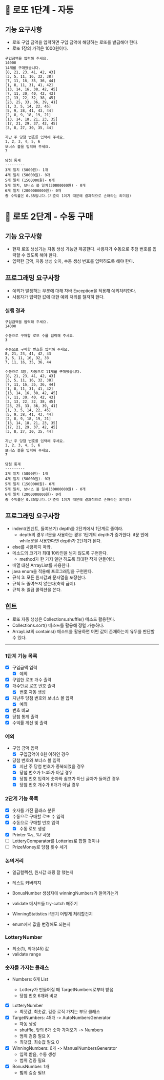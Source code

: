 # 🚀 로또 1단계 - 자동

## 기능 요구사항
- 로또 구입 금액을 입력하면 구입 금액에 해당하는 로또를 발급해야 한다.
- 로또 1장의 가격은 1000원이다.

```
구입금액을 입력해 주세요.
14000
14개를 구매했습니다.
[8, 21, 23, 41, 42, 43]
[3, 5, 11, 16, 32, 38]
[7, 11, 16, 35, 36, 44]
[1, 8, 11, 31, 41, 42]
[13, 14, 16, 38, 42, 45]
[7, 11, 30, 40, 42, 43]
[2, 13, 22, 32, 38, 45]
[23, 25, 33, 36, 39, 41]
[1, 3, 5, 14, 22, 45]
[5, 9, 38, 41, 43, 44]
[2, 8, 9, 18, 19, 21]
[13, 14, 18, 21, 23, 35]
[17, 21, 29, 37, 42, 45]
[3, 8, 27, 30, 35, 44]

지난 주 당첨 번호를 입력해 주세요.
1, 2, 3, 4, 5, 6
보너스 볼을 입력해 주세요.
7

당첨 통계
---------
3개 일치 (5000원)- 1개
4개 일치 (50000원)- 0개
5개 일치 (1500000원)- 0개
5개 일치, 보너스 볼 일치(30000000원) - 0개
6개 일치 (2000000000원)- 0개
총 수익률은 0.35입니다.(기준이 1이기 때문에 결과적으로 손해라는 의미임)
```

# 🚀 로또 2단계 - 수동 구매

## 기능 요구사항
- 현재 로또 생성기는 자동 생성 기능만 제공한다. 사용자가 수동으로 추첨 번호를 입력할 수 있도록 해야 한다.
- 입력한 금액, 자동 생성 숫자, 수동 생성 번호를 입력하도록 해야 한다.

## 프로그래밍 요구사항
- 예외가 발생하는 부분에 대해 자바 Exception을 적용해 예외처리한다.
- 사용자가 입력한 값에 대한 예외 처리를 철저히 한다.

### 실행 결과
```
구입금액을 입력해 주세요.
14000

수동으로 구매할 로또 수를 입력해 주세요.
3

수동으로 구매할 번호를 입력해 주세요.
8, 21, 23, 41, 42, 43
3, 5, 11, 16, 32, 38
7, 11, 16, 35, 36, 44

수동으로 3장, 자동으로 11개를 구매했습니다.
[8, 21, 23, 41, 42, 43]
[3, 5, 11, 16, 32, 38]
[7, 11, 16, 35, 36, 44]
[1, 8, 11, 31, 41, 42]
[13, 14, 16, 38, 42, 45]
[7, 11, 30, 40, 42, 43]
[2, 13, 22, 32, 38, 45]
[23, 25, 33, 36, 39, 41]
[1, 3, 5, 14, 22, 45]
[5, 9, 38, 41, 43, 44]
[2, 8, 9, 18, 19, 21]
[13, 14, 18, 21, 23, 35]
[17, 21, 29, 37, 42, 45]
[3, 8, 27, 30, 35, 44]

지난 주 당첨 번호를 입력해 주세요.
1, 2, 3, 4, 5, 6
보너스 볼을 입력해 주세요.
7

당첨 통계
---------
3개 일치 (5000원)- 1개
4개 일치 (50000원)- 0개
5개 일치 (1500000원)- 0개
5개 일치, 보너스 볼 일치(30000000원) - 0개
6개 일치 (2000000000원)- 0개
총 수익률은 0.35입니다.(기준이 1이기 때문에 결과적으로 손해라는 의미임)
```

## 프로그래밍 요구사항
- indent(인덴트, 들여쓰기) depth를 2단계에서 1단계로 줄여라.
  - depth의 경우 if문을 사용하는 경우 1단계의 depth가 증가한다. if문 안에 while문을 사용한다면 depth가 2단계가 된다.
- else를 사용하지 마라.
- 메소드의 크기가 최대 10라인을 넘지 않도록 구현한다.
  - method가 한 가지 일만 하도록 최대한 작게 만들어라.
- 배열 대신 ArrayList를 사용한다.
- java enum을 적용해 프로그래밍을 구현한다.
- 규칙 3: 모든 원시값과 문자열을 포장한다.
- 규칙 5: 줄여쓰지 않는다(축약 금지).
- 규칙 8: 일급 콜렉션을 쓴다.

## 힌트

- 로또 자동 생성은 Collections.shuffle() 메소드 활용한다.
- Collections.sort() 메소드를 활용해 정렬 가능하다.
- ArrayList의 contains() 메소드를 활용하면 어떤 값이 존재하는지 유무를 판단할 수 있다.

___

### 1단계 기능 목록

- [x] 구입금액 입력
  - [x] 예외
- [x] 구입한 로또 개수 출력
- [x] 개수만큼 로또 번호 출력
  - [x] 번호 자동 생성
- [x] 지난주 당첨 번호와 보너스 볼 입력
  - [x] 예외
- [x] 번호 비교
- [x] 당첨 통계 출력
- [x] 수익률 계산 및 출력

### 예외

- 구입 금액 입력
  - [x] 구입금액이 0원 이하인 경우
- 당첨 번호와 보너스 볼 입력
  - [x] 지난 주 당첨 번호가 중복되었을 경우
  - [x] 당첨 번호가 1-45가 아닐 경우
  - [x] 당첨 번호 입력에 숫자와 쉼표가 아닌 글자가 들어간 경우
  - [x] 당첨 번호 개수가 6개가 아닐 경우

### 2단계 기능 목록

- [x] 숫자를 가진 클래스 분류
- [x] 수동으로 구매할 로또 수 입력
- [x] 수동으로 구매할 번호 입력
  - [x] 수동 로또 생성
- [x] Printer %s, %f 사용
- [ ] LotteryComparator를 Lotteries로 합칠 것이냐
- [ ] PrizeMoney로 당첨 횟수 세기

### 논의거리

- 일급컬렉션, 원시값 래핑 잘 했는지
- 테스트 커버리지

- BonusNumber 생성자에 winningNumbers가 들어가는거
- validate 메서드들 try-catch 해주기
- WinningStatistics if분기 어떻게 처리할건지
- enum에서 값을 변경해도 되는지

### LotteryNumber

- 최소(1), 최대(45) 값
- validate range

### 숫자를 가지는 클래스

- Numbers: 6개 List<Integer>
  - Lottery가 만들어질 때 TargetNumbers로부터 받음
  - 당첨 번호 6개와 비교
- [x] LotteryNumber
  - 최댓값, 최솟값, 검증 로직 가지는 부모 클래스
- [x] TargetNumbers: 45개 -> AutoNumbersGenerator
  - 자동 생성
  - shuffle, 앞의 6개 숫자 가져오기 -> Numbers
  - 범위 검증 필요 X
  - 최댓값, 최솟값 필요 O
- [x] WinningNumbers: 6개 -> ManualNumbersGenerator
  - 입력 받음, 수동 생성
  - 범위 검증 필요
- [x] BonusNumber: 1개
  - 범위 검증 필요
